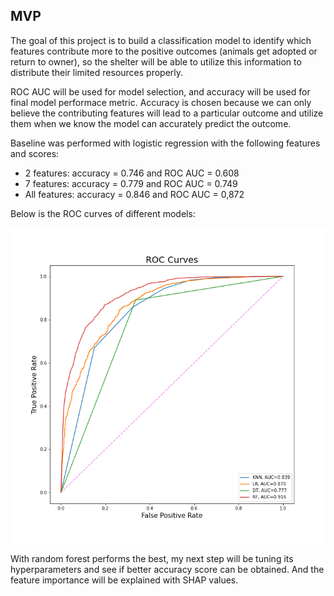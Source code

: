 ## MVP ##

The goal of this project is to build a classification model to identify which features contribute more to the positive outcomes (animals get adopted or return to owner), so the shelter will be able to utilize this information to distribute their limited resources properly.

ROC AUC will be used for model selection, and accuracy will be used for final model performace metric.  Accuracy is chosen because we can only believe the contributing features will lead to a particular outcome and utilize them when we know the model can accurately predict the outcome.

Baseline was performed with logistic regression with the following features and scores:

* 2 features: accuracy = 0.746 and ROC AUC = 0.608
* 7 features: accuracy =  0.779 and ROC AUC = 0.749
* All features: accuracy = 0.846 and ROC AUC = 0,872

Below is the ROC curves of different models:

![Baseline ROC Curves - Models](https://github.com/AWfarmD/Classification/blob/main/Figure/Baseline%20ROC%20Curves%20-%20Models.png?raw=true)

With random forest performs the best, my next step will be tuning its hyperparameters and see if better accuracy score can be obtained. And the feature importance will be explained with SHAP values.





